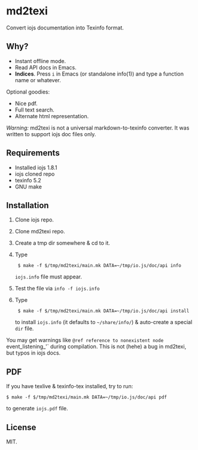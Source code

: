 # md2texi

Convert iojs documentation into Texinfo format.

## Why?

* Instant offline mode.
* Read API docs in Emacs.
* **Indices**. Press `i` in Emacs (or standalone info(1)) and type a
  function name or whatever.

Optional goodies:

* Nice pdf.
* Full text search.
* Alternate html representation.

*Warning:* md2texi is not a universal markdown-to-texinfo
converter. It was written to support iojs doc files only.

## Requirements

* Installed iojs 1.8.1
* iojs cloned repo
* texinfo 5.2
* GNU make

## Installation

1. Clone iojs repo.

2. Clone md2texi repo.

3. Create a tmp dir somewhere & cd to it.

4. Type

		$ make -f $/tmp/md2texi/main.mk DATA=~/tmp/io.js/doc/api info

	`iojs.info` file must appear.

5. Test the file via `info -f iojs.info`

6. Type

		$ make -f $/tmp/md2texi/main.mk DATA=~/tmp/io.js/doc/api install

	to install `iojs.info` (it defaults to `~/share/info/`) &
	auto-create a special `dir` file.

You may get warnings like `@ref reference to nonexistent node
`event_listening_'` during compilation. This is not (hehe) a bug in
md2texi, but typos in iojs docs.

## PDF

If you have texlive & texinfo-tex installed, try to run:

	$ make -f $/tmp/md2texi/main.mk DATA=~/tmp/io.js/doc/api pdf

to generate `iojs.pdf` file.

## License

MIT.
